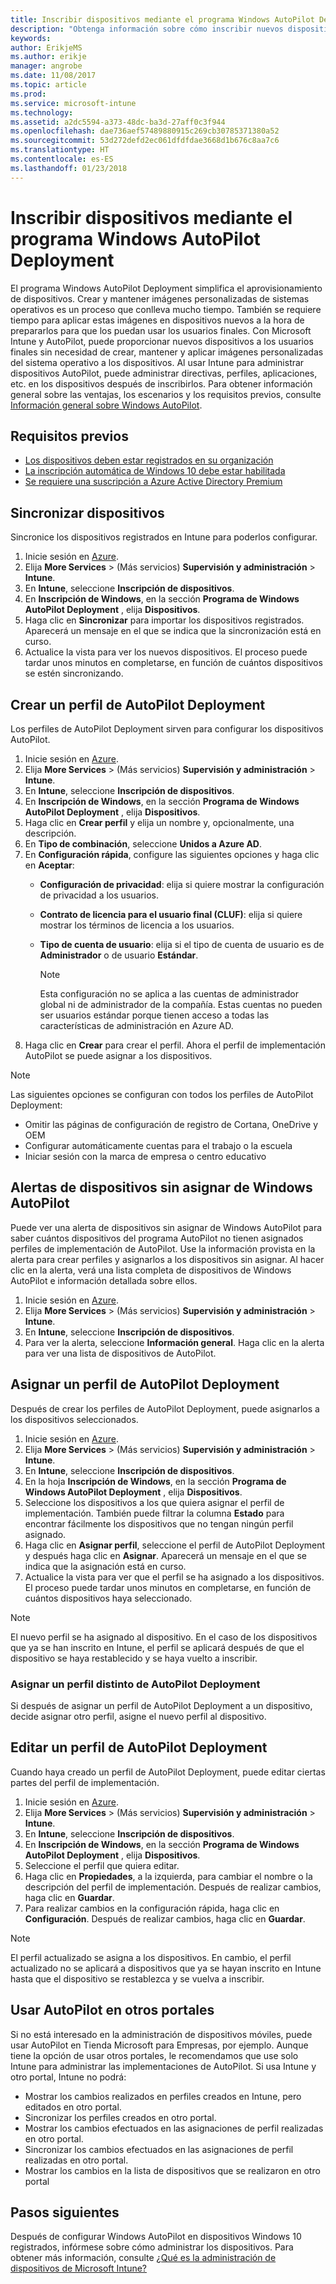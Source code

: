```yaml
---
title: Inscribir dispositivos mediante el programa Windows AutoPilot Deployment
description: "Obtenga información sobre cómo inscribir nuevos dispositivos Windows 10 mediante el programa Windows AutoPilot Deployment."
keywords: 
author: ErikjeMS
ms.author: erikje
manager: angrobe
ms.date: 11/08/2017
ms.topic: article
ms.prod: 
ms.service: microsoft-intune
ms.technology: 
ms.assetid: a2dc5594-a373-48dc-ba3d-27aff0c3f944
ms.openlocfilehash: dae736aef57489880915c269cb30785371380a52
ms.sourcegitcommit: 53d272defd2ec061dfdfdae3668d1b676c8aa7c6
ms.translationtype: HT
ms.contentlocale: es-ES
ms.lasthandoff: 01/23/2018
---
```

# <a name="enroll-windows-devices-using-windows-autopilot-deployment-program"></a>Inscribir dispositivos mediante el programa Windows AutoPilot Deployment
El programa Windows AutoPilot Deployment simplifica el aprovisionamiento de dispositivos. Crear y mantener imágenes personalizadas de sistemas operativos es un proceso que conlleva mucho tiempo. También se requiere tiempo para aplicar estas imágenes en dispositivos nuevos a la hora de prepararlos para que los puedan usar los usuarios finales. Con Microsoft Intune y AutoPilot, puede proporcionar nuevos dispositivos a los usuarios finales sin necesidad de crear, mantener y aplicar imágenes personalizadas del sistema operativo a los dispositivos. Al usar Intune para administrar dispositivos AutoPilot, puede administrar directivas, perfiles, aplicaciones, etc. en los dispositivos después de inscribirlos. Para obtener información general sobre las ventajas, los escenarios y los requisitos previos, consulte [Información general sobre Windows AutoPilot](https://docs.microsoft.com/windows/deployment/windows-10-auto-pilot).

## <a name="prerequisites"></a>Requisitos previos
- [Los dispositivos deben estar registrados en su organización](https://docs.microsoft.com/en-us/windows/deployment/windows-autopilot/windows-10-autopilot#device-registration-and-oobe-customization)
- [La inscripción automática de Windows 10 debe estar habilitada](https://docs.microsoft.com/intune-classic/deploy-use/set-up-windows-device-management-with-microsoft-intune#enable-windows-10-automatic-enrollment)
- [Se requiere una suscripción a Azure Active Directory Premium](https://docs.microsoft.com/azure/active-directory/active-directory-get-started-premium) <!--&#40;[trial subscription](http://go.microsoft.com/fwlink/?LinkID=816845)&#41;-->

## <a name="synchronize-devices"></a>Sincronizar dispositivos
Sincronice los dispositivos registrados en Intune para poderlos configurar.

1. Inicie sesión en [Azure](https://portal.azure.com/).
2. Elija **More Services** >  (Más servicios) **Supervisión y administración** > **Intune**.
3. En **Intune**, seleccione **Inscripción de dispositivos**.
4. En **Inscripción de Windows**, en la sección **Programa de Windows AutoPilot Deployment** , elija **Dispositivos**.
5. Haga clic en **Sincronizar** para importar los dispositivos registrados. Aparecerá un mensaje en el que se indica que la sincronización está en curso.
6. Actualice la vista para ver los nuevos dispositivos. El proceso puede tardar unos minutos en completarse, en función de cuántos dispositivos se estén sincronizando.  

## <a name="create-an-autopilot-deployment-profile"></a>Crear un perfil de AutoPilot Deployment
Los perfiles de AutoPilot Deployment sirven para configurar los dispositivos AutoPilot.
1. Inicie sesión en [Azure](https://portal.azure.com/). 
2. Elija **More Services** >  (Más servicios) **Supervisión y administración** > **Intune**.
3. En **Intune**, seleccione **Inscripción de dispositivos**.
4. En **Inscripción de Windows**, en la sección **Programa de Windows AutoPilot Deployment** , elija **Dispositivos**.
5. Haga clic en **Crear perfil** y elija un nombre y, opcionalmente, una descripción. 
6. En **Tipo de combinación**, seleccione **Unidos a Azure AD**.
7. En **Configuración rápida**, configure las siguientes opciones y haga clic en **Aceptar**: 
   - **Configuración de privacidad**: elija si quiere mostrar la configuración de privacidad a los usuarios. 
   - **Contrato de licencia para el usuario final (CLUF)**: elija si quiere mostrar los términos de licencia a los usuarios.
   - **Tipo de cuenta de usuario**: elija si el tipo de cuenta de usuario es de **Administrador** o de usuario **Estándar**.

     > [!Note]    
     > Esta configuración no se aplica a las cuentas de administrador global ni de administrador de la compañía. Estas cuentas no pueden ser usuarios estándar porque tienen acceso a todas las características de administración en Azure AD.
8. Haga clic en **Crear** para crear el perfil. Ahora el perfil de implementación AutoPilot se puede asignar a los dispositivos.
     
> [!Note]    
> Las siguientes opciones se configuran con todos los perfiles de AutoPilot Deployment:
> - Omitir las páginas de configuración de registro de Cortana, OneDrive y OEM
> - Configurar automáticamente cuentas para el trabajo o la escuela
> - Iniciar sesión con la marca de empresa o centro educativo    

## <a name="alerts-for-windows-autopilot-unassigned-devices-----163236---"></a>Alertas de dispositivos sin asignar de Windows AutoPilot <!-- 163236 -->
Puede ver una alerta de dispositivos sin asignar de Windows AutoPilot para saber cuántos dispositivos del programa AutoPilot no tienen asignados perfiles de implementación de AutoPilot. Use la información provista en la alerta para crear perfiles y asignarlos a los dispositivos sin asignar. Al hacer clic en la alerta, verá una lista completa de dispositivos de Windows AutoPilot e información detallada sobre ellos. 
1. Inicie sesión en [Azure](https://portal.azure.com/). 
2. Elija **More Services** >  (Más servicios) **Supervisión y administración** > **Intune**.
3. En **Intune**, seleccione **Inscripción de dispositivos**.
4. Para ver la alerta, seleccione **Información general**. Haga clic en la alerta para ver una lista de dispositivos de AutoPilot.  

## <a name="assign-an-autopilot-deployment-profile"></a>Asignar un perfil de AutoPilot Deployment
Después de crear los perfiles de AutoPilot Deployment, puede asignarlos a los dispositivos seleccionados.

1. Inicie sesión en [Azure](https://portal.azure.com/). 
2. Elija **More Services** >  (Más servicios) **Supervisión y administración** > **Intune**.
3. En **Intune**, seleccione **Inscripción de dispositivos**.
4. En la hoja **Inscripción de Windows**, en la sección **Programa de Windows AutoPilot Deployment** , elija **Dispositivos**.
5. Seleccione los dispositivos a los que quiera asignar el perfil de implementación. También puede filtrar la columna **Estado** para encontrar fácilmente los dispositivos que no tengan ningún perfil asignado. 
6. Haga clic en **Asignar perfil**, seleccione el perfil de AutoPilot Deployment y después haga clic en **Asignar**. Aparecerá un mensaje en el que se indica que la asignación está en curso.
7. Actualice la vista para ver que el perfil se ha asignado a los dispositivos. El proceso puede tardar unos minutos en completarse, en función de cuántos dispositivos haya seleccionado. 

> [!Note]
> El nuevo perfil se ha asignado al dispositivo. En el caso de los dispositivos que ya se han inscrito en Intune, el perfil se aplicará después de que el dispositivo se haya restablecido y se haya vuelto a inscribir.

### <a name="assign-a-different-autopilot-deployment-profile"></a>Asignar un perfil distinto de AutoPilot Deployment
Si después de asignar un perfil de AutoPilot Deployment a un dispositivo, decide asignar otro perfil, asigne el nuevo perfil al dispositivo.  

## <a name="edit-an-autopilot-deployment-profile"></a>Editar un perfil de AutoPilot Deployment 
Cuando haya creado un perfil de AutoPilot Deployment, puede editar ciertas partes del perfil de implementación.   
1. Inicie sesión en [Azure](https://portal.azure.com/). 
2. Elija **More Services** >  (Más servicios) **Supervisión y administración** > **Intune**.
3. En **Intune**, seleccione **Inscripción de dispositivos**.
4. En **Inscripción de Windows**, en la sección **Programa de Windows AutoPilot Deployment** , elija **Dispositivos**. 
5. Seleccione el perfil que quiera editar. 
6. Haga clic en **Propiedades**, a la izquierda, para cambiar el nombre o la descripción del perfil de implementación. Después de realizar cambios, haga clic en **Guardar**. 
7. Para realizar cambios en la configuración rápida, haga clic en **Configuración**. Después de realizar cambios, haga clic en **Guardar**. 

> [!NOTE]
> El perfil actualizado se asigna a los dispositivos. En cambio, el perfil actualizado no se aplicará a dispositivos que ya se hayan inscrito en Intune hasta que el dispositivo se restablezca y se vuelva a inscribir. 

## <a name="using-autopilot-in-other-portals"></a>Usar AutoPilot en otros portales
Si no está interesado en la administración de dispositivos móviles, puede usar AutoPilot en Tienda Microsoft para Empresas, por ejemplo. Aunque tiene la opción de usar otros portales, le recomendamos que use solo Intune para administrar las implementaciones de AutoPilot. Si usa Intune y otro portal, Intune no podrá:
- Mostrar los cambios realizados en perfiles creados en Intune, pero editados en otro portal.
- Sincronizar los perfiles creados en otro portal.
- Mostrar los cambios efectuados en las asignaciones de perfil realizadas en otro portal.
- Sincronizar los cambios efectuados en las asignaciones de perfil realizadas en otro portal.
- Mostrar los cambios en la lista de dispositivos que se realizaron en otro portal

## <a name="next-steps"></a>Pasos siguientes
Después de configurar Windows AutoPilot en dispositivos Windows 10 registrados, infórmese sobre cómo administrar los dispositivos. Para obtener más información, consulte [¿Qué es la administración de dispositivos de Microsoft Intune?](https://docs.microsoft.com/intune/device-management)